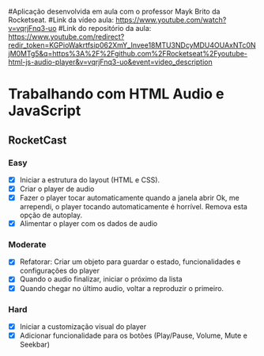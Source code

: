 #Aplicação desenvolvida em aula com o professor Mayk Brito da Rocketseat.
#Link da vídeo aula: https://www.youtube.com/watch?v=vqrjFnq3-uo
#Link do repositório da aula: https://www.youtube.com/redirect?redir_token=KGPioWakrtfsip062XmY_Invee18MTU3NDcyMDU4OUAxNTc0NjM0MTg5&q=https%3A%2F%2Fgithub.com%2FRocketseat%2Fyoutube-html-js-audio-player&v=vqrjFnq3-uo&event=video_description


# Trabalhando com HTML Audio e JavaScript

## RocketCast


### Easy

 - [x] Iniciar a estrutura do layout (HTML e CSS).
 - [x] Criar o player de audio
 - [x] Fazer o player tocar automaticamente quando a janela abrir
 Ok, me arrependi, o player tocando automaticamente é horrível. Remova esta opção de autoplay.
 - [x] Alimentar o player com os dados de audio

### Moderate

 - [x] Refatorar: Criar um objeto para guardar o estado, funcionalidades e configurações do player
 - [x] Quando o audio finalizar, iniciar o próximo da lista
 - [x] Quando chegar no último audio, voltar a reproduzir o primeiro.

### Hard

 - [x] Iniciar a customização visual do player
 - [x] Adicionar funcionalidade para os botões (Play/Pause, Volume, Mute e Seekbar)
